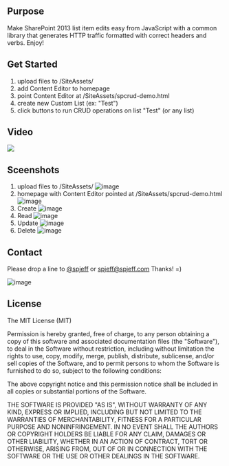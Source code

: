 ## Purpose
Make SharePoint 2013 list item edits easy from JavaScript with a common library that generates HTTP traffic formatted with correct headers and verbs. Enjoy!


## Get Started
1. upload files to /SiteAssets/
2. add Content Editor to homepage
3. point Content Editor at /SiteAssets/spcrud-demo.html
4. create new Custom List (ex: "Test")
5. click buttons to run CRUD operations on list "Test" (or any list)

## Video
[![](https://raw.githubusercontent.com/spjeff/spcrud/master/doc/7.png)](http://www.spjeff.com/2016/04/10/video-get-started-with-spcrud-js/ "Get Started with SPCRUD")

## Sceenshots
1. upload files to /SiteAssets/
![image](https://raw.githubusercontent.com/spjeff/spcrud/master/doc/1.png)
2. homepage with Content Editor pointed at /SiteAssets/spcrud-demo.html
![image](https://raw.githubusercontent.com/spjeff/spcrud/master/doc/2.png)
3. Create
![image](https://raw.githubusercontent.com/spjeff/spcrud/master/doc/3.png)
4. Read
![image](https://raw.githubusercontent.com/spjeff/spcrud/master/doc/4.png)
5. Update
![image](https://raw.githubusercontent.com/spjeff/spcrud/master/doc/5.png)
6. Delete
![image](https://raw.githubusercontent.com/spjeff/spcrud/master/doc/6.png)

## Contact
Please drop a line to [@spjeff](https://twitter.com/spjeff) or [spjeff@spjeff.com](mailto:spjeff@spjeff.com)
Thanks!  =)

![image](http://img.shields.io/badge/first--timers--only-friendly-blue.svg?style=flat-square)


## License

The MIT License (MIT)

Permission is hereby granted, free of charge, to any person obtaining a copy of this software and associated documentation files (the "Software"), to deal in the Software without restriction, including without limitation the rights to use, copy, modify, merge, publish, distribute, sublicense, and/or sell copies of the Software, and to permit persons to whom the Software is furnished to do so, subject to the following conditions:

The above copyright notice and this permission notice shall be included in all copies or substantial portions of the Software.

THE SOFTWARE IS PROVIDED "AS IS", WITHOUT WARRANTY OF ANY KIND, EXPRESS OR IMPLIED, INCLUDING BUT NOT LIMITED TO THE WARRANTIES OF MERCHANTABILITY, FITNESS FOR A PARTICULAR PURPOSE AND NONINFRINGEMENT. IN NO EVENT SHALL THE AUTHORS OR COPYRIGHT HOLDERS BE LIABLE FOR ANY CLAIM, DAMAGES OR OTHER LIABILITY, WHETHER IN AN ACTION OF CONTRACT, TORT OR OTHERWISE, ARISING FROM, OUT OF OR IN CONNECTION WITH THE SOFTWARE OR THE USE OR OTHER DEALINGS IN THE SOFTWARE.